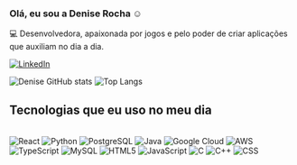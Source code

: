 ### Olá, eu sou a Denise Rocha ☺️

💻 Desenvolvedora, apaixonada por jogos e pelo poder de criar aplicações que auxiliam no dia a dia.

[![LinkedIn](https://img.shields.io/badge/LinkedIn-0077B5?style=for-the-badge&logo=linkedin&logoColor=white)](https://www.linkedin.com/in/denisefigrocha/)

![Denise GitHub stats](https://github-readme-stats.vercel.app/api?username=yunakimari&show_icons=true&theme=dracula)
![Top Langs](https://github-readme-stats.vercel.app/api/top-langs/?username=yunakimari&hide=jupyter&layout=compact&theme=dracula)

## Tecnologias que eu uso no meu dia

<div style="display: inline_block"><br/>
  <img aling="center" alt="React" src="https://img.shields.io/badge/React-20232A?style=for-the-badge&logo=react&logoColor=61DAFB" />
  <img aling="center" alt="Python" src="https://img.shields.io/badge/Python-3776AB?style=for-the-badge&logo=python&logoColor=white" />
  <img aling="center" alt="PostgreSQL" src="https://img.shields.io/badge/PostgreSQL-316192?style=for-the-badge&logo=postgresql&logoColor=white" />
  <img aling="center" alt="Java" src="https://img.shields.io/badge/Java-ED8B00?style=for-the-badge&logo=openjdk&logoColor=white" />
  <img aling="center" alt="Google Cloud" src="https://img.shields.io/badge/Google_Cloud-4285F4?style=for-the-badge&logo=google-cloud&logoColor=white" />
  <img aling="center" alt="AWS" src="https://img.shields.io/badge/Amazon_AWS-232F3E?style=for-the-badge&logo=amazon-aws&logoColor=white" />
  <img aling="center" alt="TypeScript" src="https://img.shields.io/badge/TypeScript-007ACC?style=for-the-badge&logo=typescript&logoColor=white" />
  <img aling="center" alt="MySQL" src="https://img.shields.io/badge/MySQL-00000F?style=for-the-badge&logo=mysql&logoColor=white" />
  <img aling="center" alt="HTML5" src="https://img.shields.io/badge/HTML5-E34F26?style=for-the-badge&logo=html5&logoColor=white" />
  <img aling="center" alt="JavaScript" src="https://img.shields.io/badge/JavaScript-F7DF1E?style=for-the-badge&logo=javascript&logoColor=black" />
  <img aling="center" alt="C" src="https://img.shields.io/badge/C-00599C?style=for-the-badge&logo=c&logoColor=white" />
  <img aling="center" alt="C++" src="https://img.shields.io/badge/C%2B%2B-00599C?style=for-the-badge&logo=c%2B%2B&logoColor=white" />
  <img aling="center" alt="CSS" src="https://img.shields.io/badge/CSS-239120?&style=for-the-badge&logo=css3&logoColor=white" />
</div>
